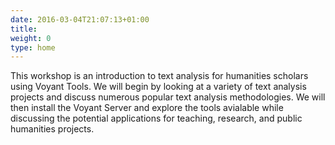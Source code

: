 ```yaml
---
date: 2016-03-04T21:07:13+01:00
title:
weight: 0
type: home
---
```

This workshop is an introduction to text analysis for humanities scholars using Voyant Tools. We will begin by looking at a variety of text analysis projects and discuss numerous popular text analysis methodologies. We will then install the Voyant Server and explore the tools avialable while discussing the potential applications for teaching, research, and public humanities projects.
